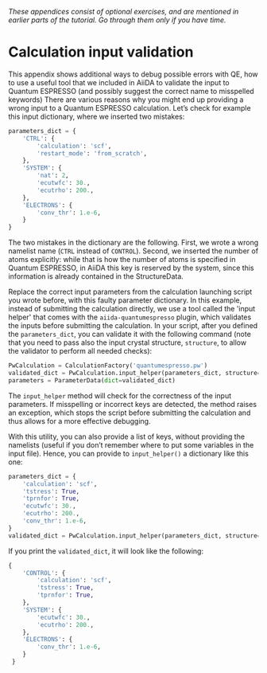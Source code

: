*These appendices consist of optional exercises, and are mentioned in earlier parts of the tutorial. Go through them only if you have time.*

Calculation input validation
============================

This appendix shows additional ways to debug possible errors with QE, how to use a useful tool that we included in AiiDA to validate the input to Quantum ESPRESSO (and possibly suggest the correct name to misspelled keywords)
There are various reasons why you might end up providing a wrong input to a Quantum ESPRESSO calculation.
Let’s check for example this input dictionary, where we inserted two mistakes:

``` python
parameters_dict = {
    'CTRL': {
        'calculation': 'scf',
        'restart_mode': 'from_scratch',
    },
    'SYSTEM': {
        'nat': 2,
        'ecutwfc': 30.,
        'ecutrho': 200.,
    },
    'ELECTRONS': {
        'conv_thr': 1.e-6,
    }
}
```

The two mistakes in the dictionary are the following.
First, we wrote a wrong namelist name (`CTRL` instead of `CONTROL`).
Second, we inserted the number of atoms explicitly: while that is how the number of atoms is specified in Quantum ESPRESSO, in AiiDA this key is reserved by the system, since this information is already contained in the StructureData.

Replace the correct input parameters from the calculation launching script you wrote before, with this faulty parameter dictionary.
In this example, instead of submitting the calculation directly, we use a tool called the 'input helper' that comes with the `aiida-quantumespresso` plugin, which validates the inputs before submitting the calculation.
In your script, after you defined the `parameters_dict`, you can validate it with the following command (note that you need to pass also the input crystal structure, `structure`, to allow the validator to perform all needed checks):

``` python
PwCalculation = CalculationFactory('quantumespresso.pw')
validated_dict = PwCalculation.input_helper(parameters_dict, structure=structure)
parameters = ParameterData(dict=validated_dict)
```

The `input_helper` method will check for the correctness of the input parameters.
If misspelling or incorrect keys are detected, the method raises an exception, which stops the script before submitting the calculation and thus allows for a more effective debugging.

With this utility, you can also provide a list of keys, without providing the namelists (useful if you don’t remember where to put some variables in the input file).
Hence, you can provide to `input_helper()` a dictionary like this one:

``` python
parameters_dict = {
    'calculation': 'scf',
    'tstress': True,
    'tprnfor': True,
    'ecutwfc': 30.,
    'ecutrho': 200.,
    'conv_thr': 1.e-6,
}
validated_dict = PwCalculation.input_helper(parameters_dict, structure=structure, flat_mode=True)
```

If you print the `validated_dict`, it will look like the following:

``` python
{
    'CONTROL': {
        'calculation': 'scf',
        'tstress': True,
        'tprnfor': True,
    },
    'SYSTEM': {
        'ecutwfc': 30.,
        'ecutrho': 200.,
    },
    'ELECTRONS': {
        'conv_thr': 1.e-6,
    }
 }
```
